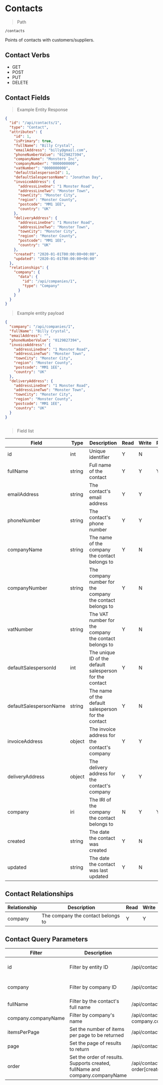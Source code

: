 # Contacts

> Path

```
/contacts
```

Points of contacts with customers/suppliers.

## Contact Verbs

* GET
* POST
* PUT
* DELETE

## Contact Fields

> Example Entity Response

```json
{
  "id": "/api/contacts/1",
  "type": "Contact",
  "attributes": {
    "id": 1,
    "isPrimary": true,
    "fullName": "Billy Crystal",
    "emailAddress": "billy@gmail.com",
    "phoneNumberValue": "0129827394",
    "companyName": "Monsters Inc",
    "companyNumber": "0000000000",
    "vatNumber": "0000000000",
    "defaultSalespersonId": 1,
    "defaultSalespersonName": "Jonathan Day",
    "invoiceAddress": {
      "addressLineOne": "1 Monster Road",
      "addressLineTwo": "Monster Town",
      "townCity": "Monster City",
      "region": "Monster County",
      "postcode": "MM1 1EE",
      "country": "UK"
    },
    "deliveryAddress": {
      "addressLineOne": "1 Monster Road",
      "addressLineTwo": "Monster Town",
      "townCity": "Monster City",
      "region": "Monster County",
      "postcode": "MM1 1EE",
      "country": "UK"
    },
    "created": "2020-01-01T00:00:00+00:00",
    "updated": "2020-01-01T00:00:00+00:00"
  },
  "relationships": {
    "company": {
      "data": {
        "id": "/api/companies/1",
        "type": "Company"
      }
    }
  }
}
```

> Example entity payload

```json
{
  "company": "/api/companies/1",
  "fullName": "Billy Crystal",
  "emailAddress": "",
  "phoneNumberValue": "0129827394",
  "invoiceAddress": {
    "addressLineOne": "1 Monster Road",
    "addressLineTwo": "Monster Town",
    "townCity": "Monster City",
    "region": "Monster County",
    "postcode": "MM1 1EE",
    "country": "UK"
  },
  "deliveryAddress": {
    "addressLineOne": "1 Monster Road",
    "addressLineTwo": "Monster Town",
    "townCity": "Monster City",
    "region": "Monster County",
    "postcode": "MM1 1EE",
    "country": "UK"
  }
}
        
```

> Field list

| Field                  | Type   | Description                                               | Read | Write | Required |
|------------------------|--------|-----------------------------------------------------------|------|-------|----------|
| id                     | int    | Unique identifier                                         | Y    | N     |
| fullName               | string | Full name of the contact                                  | Y    | Y     | Y        |
| emailAddress           | string | The contact's email address                               | Y    | Y     |
| phoneNumber            | string | The contact's phone number                                | Y    | Y     |
| companyName            | string | The name of the company the contact belongs to            | Y    | N     |
| companyNumber          | string | The company number for the company the contact belongs to | Y    | N     |
| vatNumber              | string | The VAT number for the company the contact belongs to     | Y    | N     |
| defaultSalespersonId   | int    | The unique ID of the default salesperson for the contact  | Y    | N     |
| defaultSalespersonName | string | The name of the default salesperson for the contact       | Y    | N     |
| invoiceAddress         | object | The invoice address for the contact's company             | Y    | Y     |
| deliveryAddress        | object | The delivery address for the contact's company            | Y    | Y     |
| company                | iri    | The IRI of the company the contact belongs to             | N    | Y     | Y        |
| created                | string | The date the contact was created                          | Y    | N     |
| updated                | string | The date the contact was last updated                     | Y    | N     |

## Contact Relationships

| Relationship | Description                        | Read | Write |
|--------------|------------------------------------|------|-------|
| company      | The company the contact belongs to | Y    | Y     |

## Contact Query Parameters

| Filter              | Description                                                                  | Example                                  | Detail              | 
|---------------------|------------------------------------------------------------------------------|------------------------------------------|---------------------|
| id                  | Filter by entity ID                                                          | /api/contacts?id=1                       | Exact match only    |
| company             | Filter by company ID                                                         | /api/contacts?company=1                  | Exact match only    |
| fullName            | Filter by the contact's full name                                            | /api/contacts?fullName=Steph             | Partial match       |
| company.companyName | Filter by company's name                                                     | /api/contacts?company.companyName=Google | Partial match       |
| itemsPerPage        | Set the number of items per page to be returned                              | /api/contacts?itemsPerPage=50            | Defaults to 25      |
| page                | Set the page of results to return                                            | /api/contacts?page=3                     | Defaults to 1       |
| order               | Set the order of results. Supports created, fullName and company.companyName | /api/contacts?order\[created]=asc        | Accepts asc or desc |
